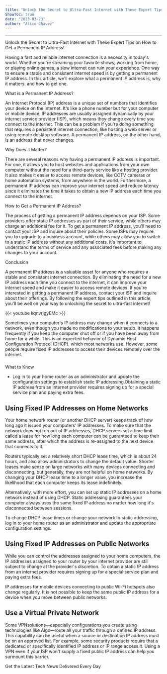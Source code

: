 ```yaml
---
title: "Unlock the Secret to Ultra-Fast Internet with These Expert Tips on How to Get a Permanent IP Address!"
ShowToc: true 
date: "2023-03-23"
author: "Alice Chavez"
---
```

*****
Unlock the Secret to Ultra-Fast Internet with These Expert Tips on How to Get a Permanent IP Address!

Having a fast and reliable internet connection is a necessity in today's world. Whether you're streaming your favorite shows, working from home, or playing online games, a slow internet can ruin your experience. One way to ensure a stable and consistent internet speed is by getting a permanent IP address. In this article, we'll explore what a permanent IP address is, why it matters, and how to get one.

What is a Permanent IP Address?

An Internet Protocol (IP) address is a unique set of numbers that identifies your device on the internet. It's like a phone number but for your computer or mobile device. IP addresses are usually assigned dynamically by your internet service provider (ISP), which means they change every time you connect to the internet. This can be a problem if you're doing something that requires a persistent internet connection, like hosting a web server or using remote desktop software. A permanent IP address, on the other hand, is an address that never changes.

Why Does it Matter?

There are several reasons why having a permanent IP address is important. For one, it allows you to host websites and applications from your own computer without the need for a third-party service like a hosting provider. It also makes it easier to access remote devices, like CCTV cameras or home automation systems, from anywhere in the world. Furthermore, a permanent IP address can improve your internet speed and reduce latency since it eliminates the time it takes to obtain a new IP address each time you connect to the internet.

How to Get a Permanent IP Address?

The process of getting a permanent IP address depends on your ISP. Some providers offer static IP addresses as part of their service, while others may charge an additional fee for it. To get a permanent IP address, you'll need to contact your ISP and inquire about their policies. Some ISPs may require you to upgrade to a business account, while others may allow you to switch to a static IP address without any additional costs. It's important to understand the terms of service and any associated fees before making any changes to your account.

Conclusion

A permanent IP address is a valuable asset for anyone who requires a stable and consistent internet connection. By eliminating the need for a new IP address each time you connect to the internet, it can improve your internet speed and make it easier to access remote devices. If you're interested in getting a permanent IP address, contact your ISP and inquire about their offerings. By following the expert tips outlined in this article, you'll be well on your way to unlocking the secret to ultra-fast internet!

{{< youtube kqnvrjgyEMc >}} 




Sometimes your computer's IP address may change when it connects to a network, even though you made no modifications to your setup. It happens frequently if you keep the computer shut off or if you have been away from home for a while. This is an expected behavior of Dynamic Host Configuration Protocol (DHCP), which most networks use. However, some people require fixed IP addresses to access their devices remotely over the internet.

 
### 
What to Know
 
- Log in to your home router as an administrator and update the configuration settings to establish static IP addressing.Obtaining a static IP address from an internet provider requires signing up for a special service plan and paying extra fees.

 
##   Using Fixed IP Addresses on Home Networks  
 

Your home network router (or another DHCP server) keeps track of how long ago it issued your computers' IP addresses. To make sure that the network does not run out of IP addresses, DHCP servers set a time limit called a lease for how long each computer can be guaranteed to keep their same address, after which the address is re-assigned to the next device that connects to it.

 

Routers typically set a relatively short DHCP lease time, which is about 24 hours, and also allow administrators to change the default value. Shorter leases make sense on large networks with many devices connecting and disconnecting, but generally, they are not helpful on home networks. By changing your DHCP lease time to a longer value, you increase the likelihood that each computer keeps its lease indefinitely.

 

Alternatively, with more effort, you can set up static IP addresses on a home network instead of using DHCP. Static addressing guarantees your computer always uses the same fixed IP address no matter how long it's disconnected between sessions.

 

To change DHCP lease times or change your network to static addressing, log in to your home router as an administrator and update the appropriate configuration settings.

 
##   Using Fixed IP Addresses on Public Networks  
 

While you can control the addresses assigned to your home computers, the IP addresses assigned to your router by your internet provider are still subject to change at the provider's discretion. To obtain a static IP address from an internet provider requires signing up for a special service plan and paying extra fees.

 

IP addresses for mobile devices connecting to public Wi-Fi hotspots also change regularly. It is not possible to keep the same public IP address for a device when you move between public networks.

 
##   Use a Virtual Private Network  
 

Some VPNsolutions—especially configurations you create using technologies like Algo—route all your traffic through a defined IP address. This capability can be useful when a source or destination IP address must be on an approved list. For example, some security products require that a dedicated or specifically identified IP address or IP range access it. Using a VPN even if your ISP won't supply a fixed public IP address can help you surmount this barrier.

 

Get the Latest Tech News Delivered Every Day




